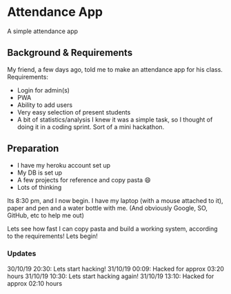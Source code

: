 # Attendance App
A simple attendance app

## Background & Requirements
My friend, a few days ago, told me to make an attendance app for his class.  
Requirements:  
* Login for admin(s)
* PWA
* Ability to add users
* Very easy selection of present students
* A bit of statistics/analysis
I knew it was a simple task, so I thought of doing it in a coding sprint. Sort of a mini hackathon.


## Preparation
* I have my heroku account set up
* My DB is set up
* A few projects for reference and copy pasta :smile:
* Lots of thinking

Its 8:30 pm, and I now begin. I have my laptop (with a mouse attached to it), paper and pen and a water bottle with me. (And obviously Google, SO, GitHub, etc to help me out)

Lets see how fast I can copy pasta and build a working system, according to the requirements!
Lets begin!

### Updates
30/10/19 20:30: Lets start hacking!
31/10/19 00:09: Hacked for approx 03:20 hours
31/10/19 10:30: Lets start hacking again!
31/10/19 13:10: Hacked for approx 02:10 hours
